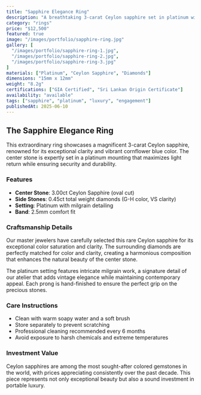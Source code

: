 ```yaml
---
title: "Sapphire Elegance Ring"
description: "A breathtaking 3-carat Ceylon sapphire set in platinum with diamond accents, representing the pinnacle of luxury jewelry craftsmanship."
category: "rings"
price: "$12,500"
featured: true
image: "/images/portfolio/sapphire-ring.jpg"
gallery: [
  "/images/portfolio/sapphire-ring-1.jpg",
  "/images/portfolio/sapphire-ring-2.jpg",
  "/images/portfolio/sapphire-ring-3.jpg"
]
materials: ["Platinum", "Ceylon Sapphire", "Diamonds"]
dimensions: "15mm x 12mm"
weight: "8.2g"
certifications: ["GIA Certified", "Sri Lankan Origin Certificate"]
availability: "available"
tags: ["sapphire", "platinum", "luxury", "engagement"]
publishedAt: 2025-06-10
---
```


## The Sapphire Elegance Ring

This extraordinary ring showcases a magnificent 3-carat Ceylon sapphire, renowned for its exceptional clarity and vibrant cornflower blue color. The center stone is expertly set in a platinum mounting that maximizes light return while ensuring security and durability.

### Features

- **Center Stone**: 3.00ct Ceylon Sapphire (oval cut)
- **Side Stones**: 0.45ct total weight diamonds (G-H color, VS clarity)
- **Setting**: Platinum with milgrain detailing
- **Band**: 2.5mm comfort fit

### Craftsmanship Details

Our master jewelers have carefully selected this rare Ceylon sapphire for its exceptional color saturation and clarity. The surrounding diamonds are perfectly matched for color and clarity, creating a harmonious composition that enhances the natural beauty of the center stone.

The platinum setting features intricate milgrain work, a signature detail of our atelier that adds vintage elegance while maintaining contemporary appeal. Each prong is hand-finished to ensure the perfect grip on the precious stones.

### Care Instructions

- Clean with warm soapy water and a soft brush
- Store separately to prevent scratching
- Professional cleaning recommended every 6 months
- Avoid exposure to harsh chemicals and extreme temperatures

### Investment Value

Ceylon sapphires are among the most sought-after colored gemstones in the world, with prices appreciating consistently over the past decade. This piece represents not only exceptional beauty but also a sound investment in portable luxury.
